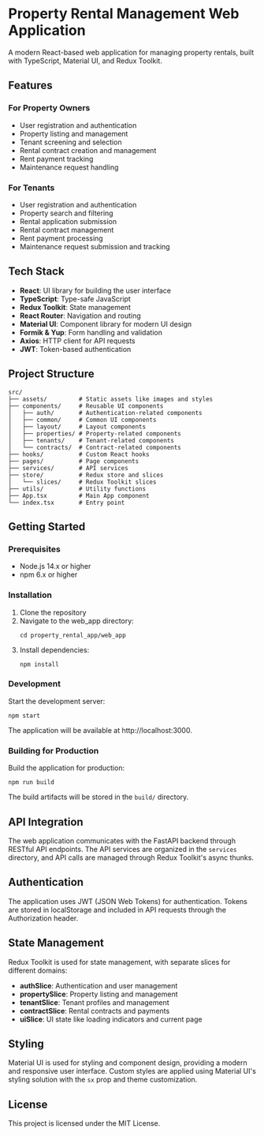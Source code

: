 # Property Rental Management Web Application

A modern React-based web application for managing property rentals, built with TypeScript, Material UI, and Redux Toolkit.

## Features

### For Property Owners

- User registration and authentication
- Property listing and management
- Tenant screening and selection
- Rental contract creation and management
- Rent payment tracking
- Maintenance request handling

### For Tenants

- User registration and authentication
- Property search and filtering
- Rental application submission
- Rental contract management
- Rent payment processing
- Maintenance request submission and tracking

## Tech Stack

- **React**: UI library for building the user interface
- **TypeScript**: Type-safe JavaScript
- **Redux Toolkit**: State management
- **React Router**: Navigation and routing
- **Material UI**: Component library for modern UI design
- **Formik & Yup**: Form handling and validation
- **Axios**: HTTP client for API requests
- **JWT**: Token-based authentication

## Project Structure

```
src/
├── assets/         # Static assets like images and styles
├── components/     # Reusable UI components
│   ├── auth/       # Authentication-related components
│   ├── common/     # Common UI components
│   ├── layout/     # Layout components
│   ├── properties/ # Property-related components
│   ├── tenants/    # Tenant-related components
│   └── contracts/  # Contract-related components
├── hooks/          # Custom React hooks
├── pages/          # Page components
├── services/       # API services
├── store/          # Redux store and slices
│   └── slices/     # Redux Toolkit slices
├── utils/          # Utility functions
├── App.tsx         # Main App component
└── index.tsx       # Entry point
```

## Getting Started

### Prerequisites

- Node.js 14.x or higher
- npm 6.x or higher

### Installation

1. Clone the repository
2. Navigate to the web_app directory:
   ```
   cd property_rental_app/web_app
   ```
3. Install dependencies:
   ```
   npm install
   ```

### Development

Start the development server:

```
npm start
```

The application will be available at http://localhost:3000.

### Building for Production

Build the application for production:

```
npm run build
```

The build artifacts will be stored in the `build/` directory.

## API Integration

The web application communicates with the FastAPI backend through RESTful API endpoints. The API services are organized in the `services` directory, and API calls are managed through Redux Toolkit's async thunks.

## Authentication

The application uses JWT (JSON Web Tokens) for authentication. Tokens are stored in localStorage and included in API requests through the Authorization header.

## State Management

Redux Toolkit is used for state management, with separate slices for different domains:

- **authSlice**: Authentication and user management
- **propertySlice**: Property listing and management
- **tenantSlice**: Tenant profiles and management
- **contractSlice**: Rental contracts and payments
- **uiSlice**: UI state like loading indicators and current page

## Styling

Material UI is used for styling and component design, providing a modern and responsive user interface. Custom styles are applied using Material UI's styling solution with the `sx` prop and theme customization.

## License

This project is licensed under the MIT License.
